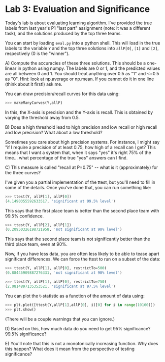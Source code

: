 # Lab 3: Evaluation and Significance

Today's lab is about evaluating learning algorithm. I've provided the
true labels from last year's P1 "last part" assignment (note: it was a
different task), and the solutions produced by the top three
teams.

You can start by loading ``eval.py`` into a python shell. This will
load in the true labels to the variable ``Y`` and the top three
solutions into ``allP[0]``, ``[1]`` and ``[2]``, respectively (0 is
the "winner").

A) Compute the accuracies of these three solutions. This should be a
one-linear in python using numpy. The labels are 0 or 1, and the
predicted values are all between 0 and 1. You should treat anything
over 0.5 as "1" and <=0.5 as "0". Hint: look at np.average or
np.mean. If you cannot do it in one line (think about it first!) ask
me.

You can draw precision/recall curves for this data using:

```python
>>> makeManyCurves(Y,allP)
```

In this, the X-axis is precision and the Y-axis is recall. This is
obtained by varying the threshold away from 0.5.

B) Does a high threshold lead to high precision and low recall or high
recall and low precision? What about a low threshold?

Sometimes you care about high precision systems. For instance, I might
say "if I require a precision of at least 0.75, how high of a recall
can I get? This means that I want a system that, when it says "yes"
it's right 75% of the time... what percentage of the true "yes"
answers can I find.

C) This measure is called "recall at P=0.75" -- what is it
(approximately) for the three curves?

I've given you a partial implementation of the ttest, but you'll need
to fill in some of the details. Once you've done that, you can run
something like:

```python
>>> ttest(Y, allP[1], allP[0])
(4.1490355592633517, 'significant at 99.5% level')
```

This says that the first place team is better than the second place
team with 99.5% confidence.

```python
>>> ttest(Y, allP[2], allP[1])
(0.20950326198721958, 'not significant at 90% level')
```

This says that the second place team is not significantly better than
the third place team, even at 90%.

Now, if you have less data, you are often less likely to be able to
tease apart significant differences. We can force the ttest to run on
a subset of the data:

```python
>>> ttest(Y, allP[1], allP[0], restrictTo=500)
(0.88445909887276331, 'not significant at 90% level')

>>> ttest(Y, allP[1], allP[0], restrictTo=750)
(2.0814897135353521, 'significant at 97.5% level')
```

You can plot the t-statistic as a function of the amount of data
using:

```python
>>> plt.plot([ttest(Y,allP[1],allP[0], i)[0] for i in range(10160)])
>>> plt.show()
```

(There will be a couple warnings that you can ignore.)

D) Based on this, how much data do you need to get 95% significance?
99.5% significance? 

E) You'll note that this is not a monotonically increasing
function. Why does this happen? What does it mean from the perspective
of testing significance?

